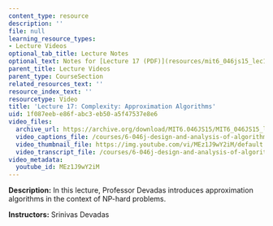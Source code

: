 ```yaml
---
content_type: resource
description: ''
file: null
learning_resource_types:
- Lecture Videos
optional_tab_title: Lecture Notes
optional_text: Notes for [Lecture 17 (PDF)](resources/mit6_046js15_lec17) are available.
parent_title: Lecture Videos
parent_type: CourseSection
related_resources_text: ''
resource_index_text: ''
resourcetype: Video
title: 'Lecture 17: Complexity: Approximation Algorithms'
uid: 1f087eeb-e86f-abc3-eb50-a5f47537e8e6
video_files:
  archive_url: https://archive.org/download/MIT6.046JS15/MIT6_046JS15_lec17_300k.mp4
  video_captions_file: /courses/6-046j-design-and-analysis-of-algorithms-spring-2015/6717d1f713d6569295c96ca49534f1a3_MEz1J9wY2iM.vtt
  video_thumbnail_file: https://img.youtube.com/vi/MEz1J9wY2iM/default.jpg
  video_transcript_file: /courses/6-046j-design-and-analysis-of-algorithms-spring-2015/272d4a9d48200af44540305ae9583053_MEz1J9wY2iM.pdf
video_metadata:
  youtube_id: MEz1J9wY2iM
---
```


**Description:** In this lecture, Professor Devadas introduces approximation algorithms in the context of NP-hard problems.

**Instructors:** Srinivas Devadas